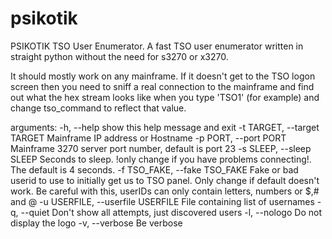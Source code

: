psikotik
========

PSIKOTIK TSO User Enumerator. A fast TSO user enumerator written in straight
python without the need for s3270 or x3270. 

It should mostly work on any mainframe. If it doesn't get to the TSO logon
screen then you need to sniff a real connection to the mainframe and find out
what the hex stream looks like when you type 'TSO1' (for example) and change
tso_command to reflect that value. 


arguments:
  -h, --help            show this help message and exit
  -t TARGET, --target TARGET  Mainframe IP address or Hostname
  -p PORT, --port PORT  Mainframe 3270 server port number, default is port 23
  -s SLEEP, --sleep SLEEP Seconds to sleep. !only change if you have problems connecting!. The default is 4 seconds.
  -f TSO_FAKE, --fake TSO_FAKE Fake or bad userid to use to initially get us to TSO panel. Only change if default doesn't work. Be careful with this, userIDs can only contain letters, numbers or $,# and @
  -u USERFILE, --userfile USERFILE  File containing list of usernames
  -q, --quiet           Don't show all attempts, just discovered users
  -l, --nologo          Do not display the logo
  -v, --verbose         Be verbose
